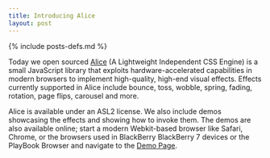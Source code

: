 ```yaml
---
title: Introducing Alice
layout: post
---
```

{% include posts-defs.md %}

Today we open sourced
[Alice](http://blackberry.github.com/Alice) (A Lightweight Independent CSS Engine) is a small JavaScript library that exploits hardware-accelerated capabilities in modern browsers to implement high-quality, high-end visual effects.  Effects currently supported in Alice include bounce, toss, wobble, spring, fading, rotation, page flips, carousel and more.

Alice is available under an ASL2 license.  We also include demos showcasing the effects and showing how to invoke them.  The demos are also available online; start a modern Webkit-based browser like Safari, Chrome, or the browsers used in BlackBerry BlackBerry 7 devices or the PlayBook Browser and navigate to the [Demo Page](http://blackberry.github.com/Alice/demos.html).

